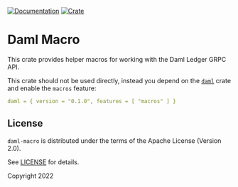 [![Documentation](https://docs.rs/daml-macro/badge.svg)](https://docs.rs/daml-macro)
[![Crate](https://img.shields.io/crates/v/daml-macro.svg)](https://crates.io/crates/daml-macro)

# Daml Macro

This crate provides helper macros for working with the Daml Ledger GRPC API.

This crate should not be used directly, instead you depend on the [`daml`](https://crates.io/crates/daml) crate and 
enable the `macros` feature:

```yaml
daml = { version = "0.1.0", features = [ "macros" ] }
```

## License

`daml-macro` is distributed under the terms of the Apache License (Version 2.0).

See [LICENSE](LICENSE) for details.

Copyright 2022